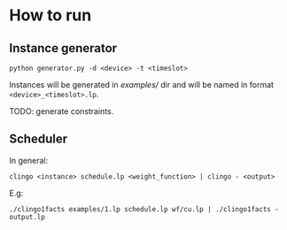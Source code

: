 # How to run

## Instance generator

```
python generator.py -d <device> -t <timeslot>
```

Instances will be generated in *examples/* dir and will be named in format `<device>_<timeslot>.lp`.

TODO: generate constraints.

## Scheduler

In general:

```
clingo <instance> schedule.lp <weight_function> | clingo - <output>
```

E.g:

```
./clingo1facts examples/1.lp schedule.lp wf/cu.lp | ./clingo1facts - output.lp
```